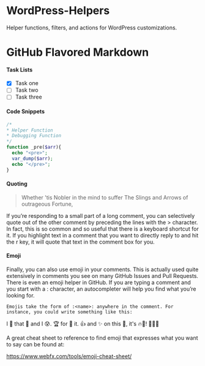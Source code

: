 # WordPress-Helpers
Helper functions, filters, and actions for WordPress customizations.

# GitHub Flavored Markdown

#### Task Lists
- [X] Task one
- [ ] Task two
- [ ] Task three

#### Code Snippets
```php
/*
* Helper Function
* Debugging Function
*/
function _pre($arr){
  echo "<pre>";
  var_dump($arr);
  echo "</pre>";
}
```
#### Quoting
> Whether 'tis Nobler in the mind to suffer
> The Slings and Arrows of outrageous Fortune,

If you’re responding to a small part of a long comment, you can selectively quote out of the other
comment by preceding the lines with the > character. In fact, this is so common and so useful that
there is a keyboard shortcut for it. If you highlight text in a comment that you want to directly reply
to and hit the r key, it will quote that text in the comment box for you.

#### Emoji
Finally, you can also use emoji in your comments. This is actually used quite extensively in
comments you see on many GitHub Issues and Pull Requests. There is even an emoji helper in
GitHub. If you are typing a comment and you start with a : character, an autocompleter will help
you find what you’re looking for.

``
Emojis take the form of :<name>: anywhere in the comment. For instance, you could write
something like this:
``

I :eyes: that :bug: and I :cold_sweat:.
:trophy: for :microscope: it.
:+1: and :sparkles: on this :ship:, it's :fire::poop:!
:clap::tada::panda_face:

 A great cheat sheet to reference to find emoji that expresses
what you want to say can be found at:

https://www.webfx.com/tools/emoji-cheat-sheet/
